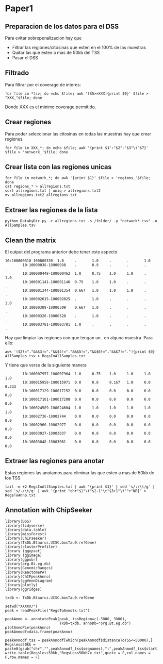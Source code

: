 # Paper1
## Preparacion de los datos para el DSS
Para evitar sobrepenalizacion hay que 
* Filtrar las regiones/citosinas que esten en el 100% de las muestras
* Quitar las que esten a mas de 50kb del TSS
* Pasar el DSS

## Filtrado
Para filtrar por el coverage de interes:
```
for file in *tsv; do echo $file; awk '($5>=XXX){print $0}' $file > "XXX_"$file; done
```
Donde XXX es el minimo coverage permitido.

## Crear regiones
Para poder seleccionar las citosinas en todas las muestras hay que crear regiones
```
for file in XXX_*; do echo $file; awk '{print $1":"$2"-"$3"\t"$7}' $file > 'network_'$file; done
```

## Crear lista con las regiones unicas
```
for file in network_*; do awk '{print $1}' $file > 'regions_'$file; done
cat regions_* > allregions.txt
sort allregions.txt | uniq > allregions.txt2
mv allregions.txt2 allregions.txt
```

## Extraer las regiones de la lista
```
python DatabyDir.py -r allregions.txt -s /folder/ -p "network*.tsv" -o AllSamples.tsv
```

## Clean the matrix
El output del programa anterior debe tener este aspecto 

```
10:100000318-100000330  1.0     .       1.0     .       .       1.0
        10:10000038-10000038    .       0.9     .       .       .       .
        10:100000448-100000462  1.0     0.75    1.0     1.0     .       1.0
        10:100001141-100001146  0.75    1.0     1.0     .       .       .
        10:100001344-100001354  0.667   1.0     1.0     1.0     .       .
        10:100002015-100002025  .       1.0     .       .       .       1.0
        10:10000309-10000309    0.667   1.0     .       .       .       .
        10:10000320-10000320    .       1.0     .       .       .       .
        10:100003781-100003781  1.0     .       .       .       .       .

```

Hay que limpiar las regiones con que tengan un . en alguna muestra. Para ello:

```
awk '($2!="."&&$3!="."&&$4!="."&&$5!="."&&$6!="."&&$7!="."){print $0}' AllSamples.tsv > RegsInAllSamples.txt
```

Y tiene que verse de la siguiente manera

```
        10:100007957-100007964  1.0     0.75    1.0     1.0     1.0     1.0
        10:100015958-100015971  0.0     0.0     0.167   1.0     0.0     0.333
        10:100017129-100017152  0.0     0.0     0.0     0.0     0.0     0.0
        10:100017181-100017208  0.0     0.0     0.0     0.0     0.0     0.0
        10:100024589-100024604  1.0     1.0     1.0     1.0     1.0     1.0
        10:10002736-10002744    0.0     0.0     0.0     0.0     0.0     0.0
        10:10002960-10002977    0.0     0.0     0.0     0.0     0.0     0.0
        10:10003027-10003037    0.0     0.0     0.0     0.0     0.0     0.0
        10:10003048-10003061    0.0     0.0     0.0     0.0     0.0     0.0

```

## Extraer las regiones para anotar

Estas regiones las anotamos para eliminar las que esten a mas de 50kb de los TSS

```
tail -n +2 RegsInAllSamples.txt | awk '{print $1}' | sed 's/:/\t/g' | sed 's/-/\t/g' | awk '{print "chr"$1"\t"$2-1"\t"$3+1"\t""r"NR}' > RegsToAnno.txt
```

## Annotation with ChipSeeker
```
library(DSS)
library(tidyverse)
library(data.table)
library(missForest)
library(ChIPseeker)
library(TxDb.Btaurus.UCSC.bosTau9.refGene)
library(clusterProfiler)
library (ggupset)
library (ggimage)
library(ggpubr)
library(org.Bt.eg.db)
library(GenomicRanges)
library(ReactomePA)
library(ChIPpeakAnno)
library(ggVennDiagram)
library(plotly)
library(ggridges)

txdb <- TxDb.Btaurus.UCSC.bosTau9.refGene

setwd("XXXXX/")
peak = readPeakFile("RegsToAnno7x.txt")

peakAnno <- annotatePeak(peak, tssRegion=c(-3000, 3000),
                         TxDb=txdb, annoDb="org.Bt.eg.db")
plotAnnoPie(peakAnno)
peakAnnodf=data.frame(peakAnno)

peakAnnodf_tss = peakAnnodf[which(peakAnnodf$distanceToTSS<=50000),]
Regsless50kb = paste0(gsub("chr","",peakAnnodf_tss$seqnames),":",peakAnnodf_tss$start)
write.table(Regsless50kb,"RegsLess50kb7x.txt",quote = F,col.names = F,row.names = F)

```
